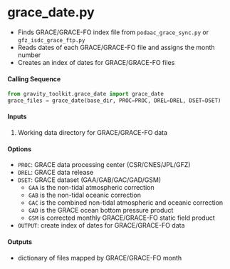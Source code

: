 grace_date.py
=============

 - Finds GRACE/GRACE-FO index file from `podaac_grace_sync.py` or `gfz_isdc_grace_ftp.py`  
 - Reads dates of each GRACE/GRACE-FO file and assigns the month number  
 - Creates an index of dates for GRACE/GRACE-FO files  

#### Calling Sequence
```python
from gravity_toolkit.grace_date import grace_date
grace_files = grace_date(base_dir, PROC=PROC, DREL=DREL, DSET=DSET)
```

#### Inputs  
 1. Working data directory for GRACE/GRACE-FO data

#### Options  
 - `PROC`: GRACE data processing center (CSR/CNES/JPL/GFZ)  
 - `DREL`: GRACE data release  
 - `DSET`: GRACE dataset (GAA/GAB/GAC/GAD/GSM)  
   - `GAA` is the non-tidal atmospheric correction  
   - `GAB` is the non-tidal oceanic correction  
   - `GAC` is the combined non-tidal atmospheric and oceanic correction  
   - `GAD` is the GRACE ocean bottom pressure product  
   - `GSM` is corrected monthly GRACE/GRACE-FO static field product  
 - `OUTPUT`: create index of dates for GRACE/GRACE-FO data  

#### Outputs
 - dictionary of files mapped by GRACE/GRACE-FO month  
